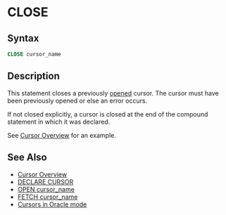 # CLOSE

## Syntax

```sql
CLOSE cursor_name
```

## Description

This statement closes a previously [opened](/programming-customizing-mariadb/programmatic-compound-statements/programmatic-compound-statements-cursors/open/) cursor. The cursor must have been previously opened or else an error occurs.

If not closed explicitly, a cursor is closed at the end of the
compound statement in which it was declared.

See [Cursor Overview](/programming-customizing-mariadb/programmatic-compound-statements/programmatic-compound-statements-cursors/cursor-overview/) for an example.

## See Also

- [Cursor Overview](/programming-customizing-mariadb/programmatic-compound-statements/programmatic-compound-statements-cursors/cursor-overview/)
- [DECLARE CURSOR](/programming-customizing-mariadb/programmatic-compound-statements/programmatic-compound-statements-cursors/declare-cursor/)
- [OPEN cursor_name](/programming-customizing-mariadb/programmatic-compound-statements/programmatic-compound-statements-cursors/open/)
- [FETCH cursor_name](/programming-customizing-mariadb/programmatic-compound-statements/programmatic-compound-statements-cursors/fetch/)
- [Cursors in Oracle mode](/kb/en/sql_modeoracle-from-mariadb-103/#cursors)